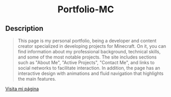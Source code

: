 <h1 align="center">Portfolio-MC</h1>

## Description
> This page is my personal portfolio, being a developer and content creator specialized in developing projects for Minecraft. On it, you can find information about my professional background, technical skills, and some of the most notable projects. The site includes sections such as "About Me", "Active Projects", "Contact Me", and links to social networks to facilitate interaction. In addition, the page has an interactive design with animations and fluid navigation that highlights the main features.

[Visita mi página](https://ivanlealdevmc.vercel.app/)